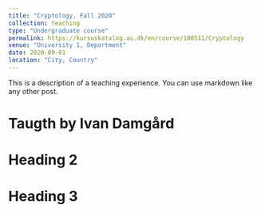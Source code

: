 ```yaml
---
title: "Cryptology, Fall 2020"
collection: teaching
type: "Undergraduate course"
permalink: https://kursuskatalog.au.dk/en/course/100511/Cryptology
venue: "University 1, Department"
date: 2020-09-01
location: "City, Country"
---
```


This is a description of a teaching experience. You can use markdown like any other post.

Taugth by Ivan Damgård
======

Heading 2
======

Heading 3
======